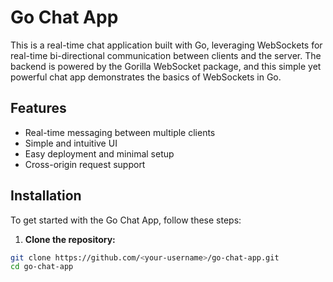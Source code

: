 # Go Chat App

This is a real-time chat application built with Go, leveraging WebSockets for real-time bi-directional communication between clients and the server. The backend is powered by the Gorilla WebSocket package, and this simple yet powerful chat app demonstrates the basics of WebSockets in Go.

## Features

- Real-time messaging between multiple clients
- Simple and intuitive UI
- Easy deployment and minimal setup
- Cross-origin request support

## Installation

To get started with the Go Chat App, follow these steps:

1. **Clone the repository:**

```bash
git clone https://github.com/<your-username>/go-chat-app.git
cd go-chat-app
